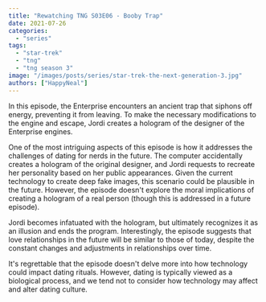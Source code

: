 ```yaml
---
title: "Rewatching TNG S03E06 - Booby Trap"
date: 2021-07-26
categories: 
  - "series"
tags: 
  - "star-trek"
  - "tng"
  - "tng season 3"
image: "/images/posts/series/star-trek-the-next-generation-3.jpg"
authors: ["HappyNeal"]
---
```

In this episode, the Enterprise encounters an ancient trap that siphons off energy, preventing it from leaving. To make the necessary modifications to the engine and escape, Jordi creates a hologram of the designer of the Enterprise engines.

One of the most intriguing aspects of this episode is how it addresses the challenges of dating for nerds in the future. The computer accidentally creates a hologram of the original designer, and Jordi requests to recreate her personality based on her public appearances. Given the current technology to create deep fake images, this scenario could be plausible in the future. However, the episode doesn't explore the moral implications of creating a hologram of a real person (though this is addressed in a future episode).

Jordi becomes infatuated with the hologram, but ultimately recognizes it as an illusion and ends the program. Interestingly, the episode suggests that love relationships in the future will be similar to those of today, despite the constant changes and adjustments in relationships over time.

It's regrettable that the episode doesn't delve more into how technology could impact dating rituals. However, dating is typically viewed as a biological process, and we tend not to consider how technology may affect and alter dating culture.
